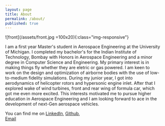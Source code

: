 ```yaml
---
layout: page
title: About
permalink: /about/
published: true
---
```

![front](/assets/front.jpg =100x20){:class="img-responsive"}

I am a first year Master's student in Aerospace Engineering at the University of Michigan. I completed my bachelor's for the Indian Institute of Technology, Bombay with Honors in Aerospace Engineering and a minor degree in Computer Science and Engineering. My primary interest is in making things fly whether they are eletric or gas powered. I am keen to work on the design and optimization of airborne bodies with the use of low-to-medium fidelity simulations. During my junior year, I got into aerodynamics of helicopter rotors and hypersonic engine inlet. After that I explored wake of wind turbines, front and rear wing of formula car, which got me even more excited. This interests motivated me to pursue higher education in Aerospace Engineering and I am looking forward to ace in the development of next-Gen aerospace vehicles.



You can find me on 
[LinkedIn](https://www.linkedin.com/in/malhar-prajapati/), 
[Github](https://github.com/malhardp),  
[Email](malhardp@umich.edu)
